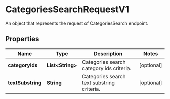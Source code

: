 

# CategoriesSearchRequestV1

An object that represents the request of CategoriesSearch endpoint.

## Properties

| Name | Type | Description | Notes |
|------------ | ------------- | ------------- | -------------|
|**categoryIds** | **List&lt;String&gt;** | Categories search category ids criteria. |  [optional] |
|**textSubstring** | **String** | Categories search text substring criteria. |  [optional] |



